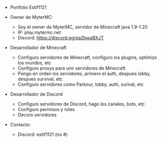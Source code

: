 - Portfolio Estif1121

- Owner de MyterMC:

    - Soy el owner de MyterMC, servidor de Minecraft java 1.9-1.20
    - IP: play.mytermc.net
    - Discord: https://discord.gg/qa2bwaBXJT
 
- Desarrollador de Minecraft
    - Configuro servidores de Minecraft, configuro los plugins, optimizo los mundos, etc
    - Configuro proxys para unir servidores de Minecraft
    - Pongo en orden los servidores, primero el auth, despues lobby, despues survival, etc
    - Configuro servidores como Parkour, lobby, auth, surival, etc
      
- Desarrollador de Discord
   - Configuro servidores de Discord, hago los canales, bots, etc
    - Configuro permisos y roles
    - Decoro servidores

 - Contacto:
     - Discord: estif1121 (no #)
